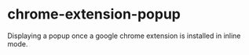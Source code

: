 # chrome-extension-popup
Displaying a popup once a google chrome extension is installed in inline mode.
